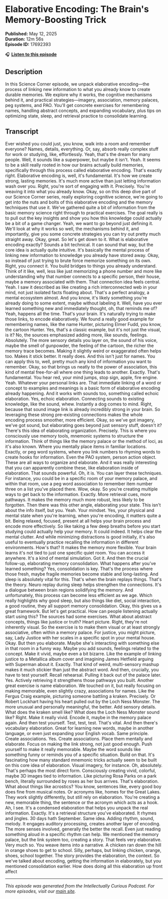 # Elaborative Encoding: The Brain's Memory-Boosting Trick

**Published:** May 12, 2025  
**Duration:** 12m 56s  
**Episode ID:** 17692393

🎧 **[Listen to this episode](https://intellectuallycurious.buzzsprout.com/2529712/episodes/17692393-elaborative-encoding-the-brain's-memory-boosting-trick)**

## Description

In this Science Corner episode, we unpack elaborative encoding—the process of linking new information to what you already know to create durable memories. We explore why it works, the cognitive mechanisms behind it, and practical strategies—imagery, association, memory palaces, peg systems, and PAO. You'll get concrete exercises for remembering names, handling abstract concepts, and expanding vocabulary, plus tips on optimizing state, sleep, and retrieval practice to consolidate learning.

## Transcript

Ever wished you could just, you know, walk into a room and remember everyone? Names, details, everything. Or, say, absorb really complex stuff for work or studying, like, effortlessly. Yeah, that's the dream for many people. Well, it sounds like a superpower, but maybe it isn't. Yeah. It seems to be a skill really rooted in how our brains actually build memories, specifically through this process called elaborative encoding. That's exactly right. Elaborative encoding is, well, it's fundamental. It's how we create strong, lasting memories. It's much more active than just letting information wash over you. Right, you're sort of engaging with it. Precisely. You're weaving it into what you already know. Okay, so on this deep dive part of our Science Corner series, really exploring cognitive science, we're going to get into the nuts and bolts of this elaborative encoding and the memory techniques that use it. We've gathered quite a bit of information from the basic memory science right through to practical exercises. The goal really is to pull out the key insights and show you how this knowledge could actually be a bit of a game changer. Yeah, we want to go beyond just defining it. We'll look at why it works so well, the mechanisms behind it, and importantly, give you some concrete strategies you can try out pretty much straight away. Okay, great. So let's get down to it. What is elaborative encoding exactly? Sounds a bit technical. It can sound that way, but the core idea is actually quite intuitive. It's basically the mental process of linking new information to knowledge you already have stored away. Okay, so instead of just trying to brute force memorize something on its own. Right, you connect it. You build bridges to things you already understand. Think of it like, well, less like just memorizing a phone number and more like understanding why that number connects to a specific person, their house, maybe a memory associated with them. That connection idea feels central. Yeah. I saw it described as like creating a rich interconnected web in your mind, not just isolated facts floating about. That's a perfect analogy, a mental ecosystem almost. And you know, it's likely something you're already doing to some extent, maybe without labeling it. Well, have you ever learned something new and immediately thought, oh, that reminds me of? Yeah, happens all the time. That's your brain. It's naturally trying to make those links, to encode elaboratively. We found a really good example for remembering names, like the name Hunter, picturing Elmer Fudd, you know, the cartoon Hunter. Yes, that's a classic example, but it's not just the visual, is it? No, the sources emphasized adding more, like sounds, feelings. Absolutely. The more sensory details you layer on, the sound of his voice, maybe the smell of gunpowder, the feeling of the cartoon, the richer the memory trace becomes. Making it slightly weird or exaggerated often helps too. Makes it stick better. It really does. And this isn't just for names. You can apply this to, well, pretty much any kind of information you want to remember. Okay, so that brings us neatly to the power of association, this kind of mental free-for-all where one thing leads to another. Exactly. That's fundamental. You hear red, your mind jumps, stop sign, apple, fire engine. Yeah. Whatever your personal links are. That immediate linking of a word or concept to examples and meanings is a basic form of elaborative encoding already happening. And it works with sounds too, something called echoic elaboration. Yes, echoic elaboration. Connecting sounds to existing knowledge, like the sound, whew. Instantly a dog comes to mind. Right, because that sound image link is already incredibly strong in your brain. So leveraging these strong pre-existing connections makes the whole encoding process smoother, more efficient. Okay, so we've got imagery, we've got sound, but elaborating goes beyond just sensory stuff, doesn't it? There's this idea of elaborating organization. Precisely. This is where you consciously use memory tools, mnemonic systems to structure the information. Think of things like the memory palace or the method of loci, as it's also known. Where you mentally place items in familiar locations. Exactly, or peg word systems, where you link numbers to rhyming words to create hooks for information. Even the PAO system, person action object. These are all ways to organize and elaborate. And it was really interesting that you can apparently combine these, like elaboration inside of elaboration. That sounds powerful. Oh, it is. You can layer these techniques. For instance, you could be in a specific room of your memory palace, and within that room, use a peg word association to remember item number three on a list you've placed there. Wow, okay. So you're creating multiple ways to get back to the information. Exactly. More retrieval cues, more pathways. It makes the memory much more robust, less likely to be forgotten. Then there was this other angle, elaborating your state. This isn't about the info itself, but you. Yeah. Your mindset. Yes, your physical and mental state when you're learning, when you're encoding, it matters quite a bit. Being relaxed, focused, present at all helps your brain process and encode more effectively. So like taking a few deep breaths before you start studying could actually help your memory. It could indeed. It helps clear the mental clutter. And while minimizing distractions is good initially, it's also useful to eventually practice recalling the information in different environments. How's that? It makes the memory more flexible. Your brain learns it's not tied to just one specific quiet room. You can access it anywhere. It's a kind of mental simulation. Got it. And then the crucial follow-up, elaborating memory consolidation. What happens after you've learned something? Yes, consolidation is key. That's the process where those fresh, maybe fragile memories become stable and long-lasting. And sleep is absolutely vital for this. That's when the brain replays things. That's the theory. Neuro replay during sleep helps strengthen the connections. It's a dialogue between brain regions solidifying the memory. And unfortunately, this process can become less efficient as we age. Which really highlights why good sleep, but also things like diet, social interaction, a good routine, they all support memory consolidation. Okay, this gives us a great framework. But let's get practical. How can people listening actually start using this? The sources had some exercises. What about abstract concepts, things like justice or truth? Heart picture. Right, they're not inherently visual. So the exercise is to make them visual or at least strongly associative, often within a memory palace. For justice, you might picture, say, Lady Justice with her scales in a specific spot in your mental house. Okay. But then you elaborate. Maybe she's interacting with something else in that room in a funny way. Maybe you add sounds, feelings related to the concept. Make it vivid, maybe even a bit bizarre. Like the example of linking justice to a Metallica album cover and imagining James Hetfield arguing with Superman about it. Exactly. That kind of weird, multi-sensory mashup makes it much stickier than just the abstract word. And then, crucially, you have to test yourself. Recall rehearsal. Pulling it back out of the palace later. Yes. Actively retrieving it strengthens those pathways you built. Another great exercise is name elaboration. We touched on it, but really focusing on making memorable, even slightly crazy, associations for names. Like the Fergus Craig example, picturing someone battling a kraken. Precisely. Or Robert Lockhart having his heart pulled out by the Loch Ness Monster. The more unusual and personally meaningful, the better. Add sensory details. What does the kraken smell like? What does the Loch Ness Monster sound like? Right. Make it really vivid. Encode it, maybe in the memory palace again. And then test yourself. Test, test, test. That's vital. And then there's vocabulary elaboration. Great for learning new words, maybe in another language, or even just expanding your English vocab. Same principle. Create associations. Yes. Create associations. Place them mentally and elaborate. Focus on making the link strong, not just good enough. Push yourself to make it really memorable. Maybe the word sounds like something funny or reminds you of a specific situation. Build on that. It's fascinating how many standard mnemonic tricks actually seem to be built on this core idea of elaboration. Visual imagery, for instance. Oh, absolutely. That's perhaps the most direct form. Consciously creating vivid, colorful, maybe 3D images tied to information. Like picturing Rosa Parks on a park bench, literally surrounded by roses as her bus arrives. That's elaboration. What about things like acrostics? You know, sentences like, every good boy does fine from musical notes. Or acronyms like, homes for the Great Lakes. They work slightly differently, but still rely on elaboration. You're creating a new, memorable thing, the sentence or the acronym which acts as a hook. Ah, I see. It's a condensed elaboration that helps you unpack the real information. Exactly. It's a retrieval structure you've elaborated. It rhymes and jingles. 30 days hath September. Same idea. Adding rhythm, sound, melody. It engages auditory processing, creates another layer of encoding. The more senses involved, generally the better the recall. Even just reading something aloud in a specific rhythm can help. We mentioned the memory palace, but the link system too, creating a story. That feels very elaborative. Very much so. You weave items into a narrative. A chicken ran down the hill in orange shoes to get to school. Silly, perhaps, but linking chicken, orange, shoes, school together. The story provides the elaboration, the context. So we've talked about encoding, getting the information in elaborately, but you mentioned consolidation earlier. How does doing all this elaboration up front affect

---
*This episode was generated from the Intellectually Curious Podcast. For more episodes, visit our [main site](https://intellectuallycurious.buzzsprout.com).*
